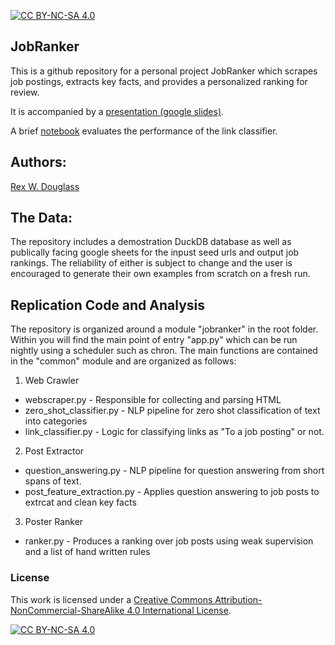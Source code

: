 [![CC BY-NC-SA
4.0](https://img.shields.io/badge/License-CC%20BY--NC--SA%204.0-lightgrey.svg)](http://creativecommons.org/licenses/by-nc-sa/4.0/)

## JobRanker

This is a github repository for a personal project JobRanker which scrapes job postings, extracts key facts, and provides a personalized ranking for review.

It is accompanied by a [presentation (google slides)](https://docs.google.com/presentation/d/1rEhmupKEFMVL-AIfbMPOm31xkXFfMUPX_gnOtvO3FOA/edit?usp=sharing).

A brief [notebook](https://rexdouglass.github.io/jobranker/Link_Classification.html) evaluates the performance of the link classifier.

## Authors:

[Rex W. Douglass](http://www.rexdouglass.com)

## The Data:

The repository includes a demostration DuckDB database as well as publically facing google sheets for the inpust seed urls and output job rankings. The reliability of either is subject to change and the user is encouraged to generate their own examples from scratch on a fresh run.

## Replication Code and Analysis

The repository is organized around a module "jobranker" in the root folder. Within you will find the main point of entry "app.py" which can be run nightly using a scheduler such as chron. The main functions are contained in the "common" module and are organized as follows:

1. Web Crawler
 * webscraper.py - Responsible for collecting and parsing HTML
 * zero_shot_classifier.py - NLP pipeline for zero shot classification of text into categories
 * link_classifier.py - Logic for classifying links as "To a job posting" or not.
2. Post Extractor
 * question_answering.py - NLP pipeline for question answering from short spans of text.
 * post_feature_extraction.py - Applies question answering to job posts to extrcat and clean key facts
3. Poster Ranker
 * ranker.py - Produces a ranking over job posts using weak supervision and a list of hand written rules

### License

This work is licensed under a [Creative Commons
Attribution-NonCommercial-ShareAlike 4.0 International
License](http://creativecommons.org/licenses/by-nc-sa/4.0/).

[![CC BY-NC-SA
4.0](https://licensebuttons.net/l/by-nc-sa/4.0/88x31.png)](http://creativecommons.org/licenses/by-nc-sa/4.0/)
